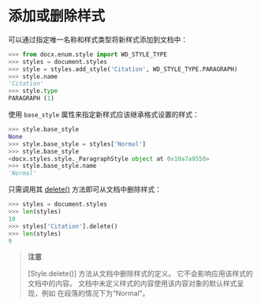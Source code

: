 # 添加或删除样式

[delete()]: ../api/style_base_style_object.md#delete

可以通过指定唯一名称和样式类型将新样式添加到文档中：

```python
>>> from docx.enum.style import WD_STYLE_TYPE
>>> styles = document.styles
>>> style = styles.add_style('Citation', WD_STYLE_TYPE.PARAGRAPH)
>>> style.name
'Citation'
>>> style.type
PARAGRAPH (1)
```

使用 `base_style` 属性来指定新样式应该继承格式设置的样式：

```python
>>> style.base_style
None
>>> style.base_style = styles['Normal']
>>> style.base_style
<docx.styles.style._ParagraphStyle object at 0x10a7a9550>
>>> style.base_style.name
'Normal'
```

只需调用其 [delete()] 方法即可从文档中删除样式：

```python
>>> styles = document.styles
>>> len(styles)
10
>>> styles['Citation'].delete()
>>> len(styles)
9
```

> **注意**
>
> [Style.delete()] 方法从文档中删除样式的定义。 它不会影响应用该样式的文档中的内容。 文档中未定义样式的内容使用该内容对象的默认样式呈现，例如 在段落的情况下为“Normal”。
